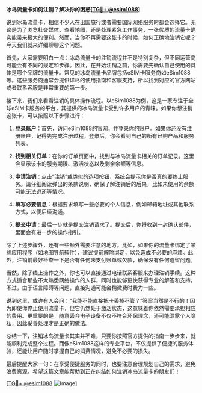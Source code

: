 **冰岛流量卡如何注销？解决你的困惑[[TG💪+ @esim1088](https://t.me/s/esim1088)]**

说到冰岛流量卡，相信不少人在出国旅行或者需要国际网络服务时都会选择它。无论是为了浏览社交媒体、查看地图，还是处理紧急工作事务，一张优质的流量卡确实能带来极大的便利。然而，当你不再需要这张卡的时候，如何正确地注销它呢？今天我们就来详细聊聊这个问题。

首先，大家需要明白一点：冰岛流量卡的注销流程并不是特别复杂，但不同运营商可能会有不同的规定和步骤。因此，在开始注销之前，你需要先确认自己使用的具体是哪个品牌的流量卡。常见的冰岛流量卡品牌包括eSIM卡服务商如eSim1088等。这些服务商通常会提供详尽的使用指南和客服支持，所以找到对应的官方网站或者联系客服是非常重要的第一步。

接下来，我们来看看注销的具体操作流程。以eSim1088为例，这是一家专注于全球eSIM卡服务的平台，其提供的冰岛流量卡受到许多用户的青睐。如果你想注销这张卡，可以按照以下步骤进行：

1. **登录账户**：首先，访问eSim1088的官网，并登录你的账户。如果你还没有注册账户，记得先完成注册过程。登录后，你会看到自己的所有已购产品和服务列表。

2. **找到相关订单**：在你的订单页面中，找到与冰岛流量卡相关的订单记录。这里会显示该卡的服务期限、激活状态以及剩余余额等信息。

3. **申请注销**：点击“注销”或类似的选项按钮，系统会提示你是否真的要终止服务。请仔细阅读弹出的条款说明，确保了解注销后的后果，比如未使用的余额可能无法退还等情况。

4. **填写必要信息**：根据要求填写一些必要的个人信息，例如邮箱地址或其他联系方式，以便后续沟通。

5. **提交申请**：最后一步就是提交注销请求了。提交后，你将收到一封确认邮件，里面会有进一步的操作指引。

除了上述步骤外，还有一些额外需要注意的地方。比如，如果你的流量卡绑定了某些应用程序（如地图导航软件），建议提前解除绑定，以免造成不必要的麻烦。此外，注销前最好检查一下是否有任何未支付账单或欠款，确保没有任何遗留问题。

当然，除了线上操作之外，你也可以直接通过电话联系客服来办理注销手续。这种方式适合那些不太熟悉网络操作的人群，同时也能够更快获得专业的解答和支持。不过，由于语言障碍等问题，直接沟通可能会稍微费时费力一些。

说到这里，或许有人会问：“我能不能直接把卡丢掉不管？”答案当然是不行的！因为即使你停止使用流量卡，但它仍然处于激活状态，这意味着你依然需要承担相应的费用。更重要的是，随意丢弃电子设备不仅不符合环保理念，还可能泄露个人隐私，因此妥善处理才是正确的做法。

总结一下，注销冰岛流量卡其实并不难，只要你按照官方提供的指南一步步来，就能顺利完成整个过程。而像eSim1088这样的专业平台，不仅提供了便捷的服务体验，还能让用户随时掌握自己的消费情况，避免不必要的损失。

最后提醒大家一句：在享受便捷服务的同时，也要注意合理规划自己的需求，避免浪费资源。希望这篇文章能帮助到正在纠结如何注销冰岛流量卡的朋友们！

[[TG💪+ @esim1088](https://t.me/s/esim1088) ![Image](https://i.postimg.cc/4NQfJmqS/Snipaste-2025-05-13-00-14-12.png)]
